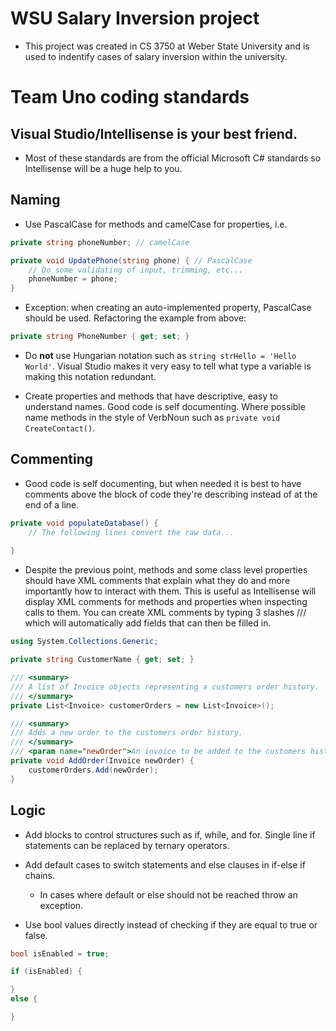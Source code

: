 # WSU Salary Inversion project
* This project was created in CS 3750 at Weber State University and is used to indentify cases of salary inversion within the university.

# Team Uno coding standards

## Visual Studio/Intellisense is your best friend. 
* Most of these standards are from the official Microsoft C# standards so Intellisense will be a huge help to you.

## Naming
* Use PascalCase for methods and camelCase for properties, i.e. 

``` C#
private string phoneNumber; // camelCase

private void UpdatePhone(string phone) { // PascalCase
    // Do some validating of input, trimming, etc...
    phoneNumber = phone;
}
```

* Exception: when creating an auto-implemented property, PascalCase should be used. Refactoring the example from above: 
``` C#
private string PhoneNumber { get; set; }
```

* Do **not** use Hungarian notation such as `string strHello = 'Hello World'`. Visual Studio makes it very easy to tell what type a variable is making this notation redundant.


* Create properties and methods that have descriptive, easy to understand names. Good code is self documenting. Where possible name methods in the style of VerbNoun such as ` private void CreateContact() `.

## Commenting
* Good code is self documenting, but when needed it is best to have comments above the block of code they're describing instead of at the end of a line.
``` C#
private void populateDatabase() {
    // The following lines convert the raw data...
    
}
```
* Despite the previous point, methods and some class level properties should have XML comments that explain what they do and more importantly how to interact with them. This is useful as Intellisense will display XML comments for methods and properties when inspecting calls to them. You can create XML comments by typing 3 slashes /// which will automatically add fields that can then be filled in.
``` C#
using System.Collections.Generic;

private string CustomerName { get; set; }

/// <summary>
/// A list of Invoice objects representing a customers order history.
/// </summary>
private List<Invoice> customerOrders = new List<Invoice>();

/// <summary>
/// Adds a new order to the customers order history.
/// </summary>
/// <param name="newOrder">An invoice to be added to the customers history</param>
private void AddOrder(Invoice newOrder) {
    customerOrders.Add(newOrder);
}
```

## Logic
* Add blocks to control structures such as if, while, and for. Single line if statements can be replaced by ternary operators.

* Add default cases to switch statements and else clauses in if-else if chains.
  * In cases where default or else should not be reached throw an exception.

* Use bool values directly instead of checking if they are equal to true or false.
``` C#
bool isEnabled = true;

if (isEnabled) {

} 
else {

}
```

